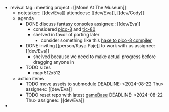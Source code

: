 - revival
  tag:: meeting
  project:: [[Mom! At The Museum]]
	- notetaker:: [[dev/Eva]] 
	  attendees:: [[dev/Eva]], [[dev/Cody]]
	- agenda
		- DONE discuss fantasy consoles
		  assignee:: [[dev/Eva]]
			- considered [pico-8](https://www.lexaloffle.com/pico-8.php) and [tic-80](https://tic80.com/)
			- shelved in favor of porting later
				- consider something like this [haxe to pico-8 compiler](https://github.com/YAL-Haxe/hxpico8)
		- DONE inviting [[person/Kuya Paje]] to work with us
		  assignee: [[dev/Eva]]
			- shelved because we need to make actual progress before dragging anyone in
		- TODO sizes
			- map 512x512
	- action items
		- TODO move assets to submodule
		  DEADLINE: <2024-08-22 Thu>
		  assignee:: [[dev/Eva]]
		- TODO reset repo with latest [gameBase](https://github.com/deepnight/gameBase)
		  DEADLINE: <2024-08-22 Thu>
		  assignee:: [[dev/Eva]]
-